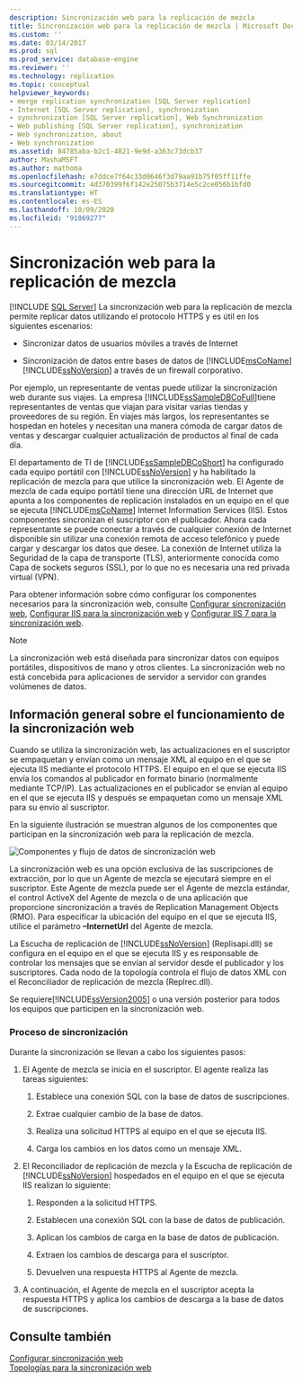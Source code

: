 ```yaml
---
description: Sincronización web para la replicación de mezcla
title: Sincronización web para la replicación de mezcla | Microsoft Docs
ms.custom: ''
ms.date: 03/14/2017
ms.prod: sql
ms.prod_service: database-engine
ms.reviewer: ''
ms.technology: replication
ms.topic: conceptual
helpviewer_keywords:
- merge replication synchronization [SQL Server replication]
- Internet [SQL Server replication], synchronization
- synchronization [SQL Server replication], Web Synchronization
- Web publishing [SQL Server replication], synchronization
- Web synchronization, about
- Web synchronization
ms.assetid: 84785aba-b2c1-4821-9e9d-a363c73dcb37
author: MashaMSFT
ms.author: mathoma
ms.openlocfilehash: e7ddce7f64c33d0646f3d79aa91b75f05ff11ffe
ms.sourcegitcommit: 4d370399f6f142e25075b3714e5c2ce056b1bfd0
ms.translationtype: HT
ms.contentlocale: es-ES
ms.lasthandoff: 10/09/2020
ms.locfileid: "91869277"
---
```

# <a name="web-synchronization-for-merge-replication"></a>Sincronización web para la replicación de mezcla
 [!INCLUDE [SQL Server](../../includes/applies-to-version/sqlserver.md)]
  La sincronización web para la replicación de mezcla permite replicar datos utilizando el protocolo HTTPS y es útil en los siguientes escenarios:  
  
-   Sincronizar datos de usuarios móviles a través de Internet  
  
-   Sincronización de datos entre bases de datos de [!INCLUDE[msCoName](../../includes/msconame-md.md)] [!INCLUDE[ssNoVersion](../../includes/ssnoversion-md.md)] a través de un firewall corporativo.  
  
 Por ejemplo, un representante de ventas puede utilizar la sincronización web durante sus viajes. La empresa [!INCLUDE[ssSampleDBCoFull](../../includes/sssampledbcofull-md.md)]tiene representantes de ventas que viajan para visitar varias tiendas y proveedores de su región. En viajes más largos, los representantes se hospedan en hoteles y necesitan una manera cómoda de cargar datos de ventas y descargar cualquier actualización de productos al final de cada día.  
  
 El departamento de TI de [!INCLUDE[ssSampleDBCoShort](../../includes/sssampledbcoshort-md.md)] ha configurado cada equipo portátil con [!INCLUDE[ssNoVersion](../../includes/ssnoversion-md.md)] y ha habilitado la replicación de mezcla para que utilice la sincronización web. El Agente de mezcla de cada equipo portátil tiene una dirección URL de Internet que apunta a los componentes de replicación instalados en un equipo en el que se ejecuta [!INCLUDE[msCoName](../../includes/msconame-md.md)] Internet Information Services (IIS). Estos componentes sincronizan el suscriptor con el publicador. Ahora cada representante se puede conectar a través de cualquier conexión de Internet disponible sin utilizar una conexión remota de acceso telefónico y puede cargar y descargar los datos que desee. La conexión de Internet utiliza la Seguridad de la capa de transporte (TLS), anteriormente conocida como Capa de sockets seguros (SSL), por lo que no es necesaria una red privada virtual (VPN).  
  
 Para obtener información sobre cómo configurar los componentes necesarios para la sincronización web, consulte [Configurar sincronización web](../../relational-databases/replication/configure-web-synchronization.md), [Configurar IIS para la sincronización web](./configure-iis-7-for-web-synchronization.md) y [Configurar IIS 7 para la sincronización web](../../relational-databases/replication/configure-iis-7-for-web-synchronization.md).  
  
> [!NOTE]  
>  La sincronización web está diseñada para sincronizar datos con equipos portátiles, dispositivos de mano y otros clientes. La sincronización web no está concebida para aplicaciones de servidor a servidor con grandes volúmenes de datos.  
  
## <a name="overview-of-how-web-synchronization-works"></a>Información general sobre el funcionamiento de la sincronización web  
 Cuando se utiliza la sincronización web, las actualizaciones en el suscriptor se empaquetan y envían como un mensaje XML al equipo en el que se ejecuta IIS mediante el protocolo HTTPS. El equipo en el que se ejecuta IIS envía los comandos al publicador en formato binario (normalmente mediante TCP/IP). Las actualizaciones en el publicador se envían al equipo en el que se ejecuta IIS y después se empaquetan como un mensaje XML para su envío al suscriptor.  
  
 En la siguiente ilustración se muestran algunos de los componentes que participan en la sincronización web para la replicación de mezcla.  
  
 ![Componentes y flujo de datos de sincronización web](../../relational-databases/replication/media/web-sync01.gif "Componentes y flujo de datos de sincronización web")  
  
 La sincronización web es una opción exclusiva de las suscripciones de extracción, por lo que un Agente de mezcla se ejecutará siempre en el suscriptor. Este Agente de mezcla puede ser el Agente de mezcla estándar, el control ActiveX del Agente de mezcla o de una aplicación que proporcione sincronización a través de Replication Management Objects (RMO). Para especificar la ubicación del equipo en el que se ejecuta IIS, utilice el parámetro **–InternetUrl** del Agente de mezcla.  
  
 La Escucha de replicación de [!INCLUDE[ssNoVersion](../../includes/ssnoversion-md.md)] (Replisapi.dll) se configura en el equipo en el que se ejecuta IIS y es responsable de controlar los mensajes que se envían al servidor desde el publicador y los suscriptores. Cada nodo de la topología controla el flujo de datos XML con el Reconciliador de replicación de mezcla (Replrec.dll).  
  
 Se requiere[!INCLUDE[ssVersion2005](../../includes/ssversion2005-md.md)] o una versión posterior para todos los equipos que participen en la sincronización web.  
  
### <a name="synchronization-process"></a>Proceso de sincronización  
 Durante la sincronización se llevan a cabo los siguientes pasos:  
  
1.  El Agente de mezcla se inicia en el suscriptor. El agente realiza las tareas siguientes:  
  
    1.  Establece una conexión SQL con la base de datos de suscripciones.  
  
    2.  Extrae cualquier cambio de la base de datos.  
  
    3.  Realiza una solicitud HTTPS al equipo en el que se ejecuta IIS.  
  
    4.  Carga los cambios en los datos como un mensaje XML.  
  
2.  El Reconciliador de replicación de mezcla y la Escucha de replicación de [!INCLUDE[ssNoVersion](../../includes/ssnoversion-md.md)] hospedados en el equipo en el que se ejecuta IIS realizan lo siguiente:  
  
    1.  Responden a la solicitud HTTPS.  
  
    2.  Establecen una conexión SQL con la base de datos de publicación.  
  
    3.  Aplican los cambios de carga en la base de datos de publicación.  
  
    4.  Extraen los cambios de descarga para el suscriptor.  
  
    5.  Devuelven una respuesta HTTPS al Agente de mezcla.  
  
3.  A continuación, el Agente de mezcla en el suscriptor acepta la respuesta HTTPS y aplica los cambios de descarga a la base de datos de suscripciones.  
  
## <a name="see-also"></a>Consulte también  
 [Configurar sincronización web](../../relational-databases/replication/configure-web-synchronization.md)   
 [Topologías para la sincronización web](../../relational-databases/replication/topologies-for-web-synchronization.md)  
  
